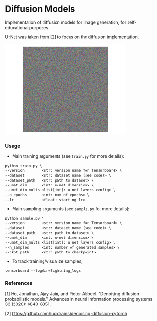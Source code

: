 # Diffusion Models

Implementation of diffusion models for image generation, for self-educational purposes.

U-Net was taken from [2] to focus on the diffusion implementation.

<!-- ### Samples

Unconditional generation, 30 epochs on LSUN Churches with learning rate ``2e-4``. -->

<img src="assets/gen1.gif" alt="gen1" width="400"/>

### Usage

- Main training arguments (see `train.py` for more details):

```
python train.py \
--version        <str: version name for Tensorboard> \
--dataset        <str: dataset name (see code)> \
--dataset_path   <str: path to dataset> \
--unet_dim       <int: u-net dimension> \
--unet_dim_mults <list[int]: u-net layers config> \
--n_epochs       <int: num of epochs> \
--lr             <float: starting lr>
```

- Main sampling arguments (see `sample.py` for more details):

```
python sample.py \
--version        <str: version name for Tensorboard> \
--dataset        <str: dataset name (see code)> \
--dataset_path   <str: path to dataset> \
--unet_dim       <int: u-net dimension> \
--unet_dim_mults <list[int]: u-net layers config> \
--n_samples      <int: number of generated samples> \
--ckpt_path      <str: path to checkpoint>
```

- To track training/visualize samples,

```
tensorboard --logdir=lightning_logs
```

### References

[1] Ho, Jonathan, Ajay Jain, and Pieter Abbeel. "Denoising diffusion probabilistic models." Advances in neural information processing systems 33 (2020): 6840-6851.

[2] https://github.com/lucidrains/denoising-diffusion-pytorch 